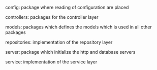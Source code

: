 config:
package where reading of configuration are placed

controllers:
packages for the controller layer

models:
packages which defines the models which is used in all other packages

repositories:
implementation of the repository layer

server:
package which initialize the http and database servers

service:
implementation of the service layer
